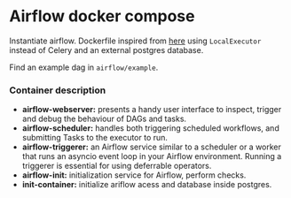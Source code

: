 # Airflow docker compose

Instantiate airflow. Dockerfile inspired from [here](https://airflow.apache.org/docs/apache-airflow/2.6.1/docker-compose.yaml) using `LocalExecutor` instead of Celery and an external postgres database.

Find an example dag in `airflow/example`.

### Container description

* **airflow-webserver:** presents a handy user interface to inspect, trigger and debug the behaviour of DAGs and tasks.
* **airflow-scheduler:** handles both triggering scheduled workflows, and submitting Tasks to the executor to run.
* **airflow-triggerer:** an Airflow service similar to a scheduler or a worker that runs an asyncio event loop in your Airflow environment. Running a triggerer is essential for using deferrable operators.
* **airflow-init:** initialization service for Airflow, perform checks.
* **init-container:** initialize ariflow acess and database inside postgres. 